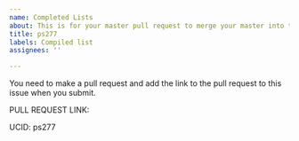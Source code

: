 ```yaml
---
name: Completed Lists
about: This is for your master pull request to merge your master into this repo.
title: ps277
labels: Compiled list
assignees: ''

---
```


You need to make a pull request and add the link to the pull request to this issue when you submit.  

PULL REQUEST LINK:

UCID: ps277
